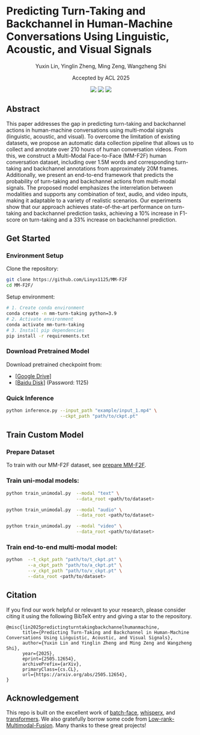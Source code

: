 # Predicting Turn-Taking and Backchannel in Human-Machine Conversations Using Linguistic, Acoustic, and Visual Signals

<center>
Yuxin Lin, Yinglin Zheng, Ming Zeng, Wangzheng Shi

Accepted by ACL 2025

<a href="https://github.com/Linyx1125/MM-F2F"><img src="https://img.shields.io/badge/Code-Github-blue"></a>
<a href="https://arxiv.org/abs/2505.12654"><img src="https://img.shields.io/badge/arXiv-2505.12654-red"></a>
<a href="#Citation"><img src="https://img.shields.io/badge/Citation-BibTeX-green"></a>

</center>

## Abstract

This paper addresses the gap in predicting turn-taking and backchannel actions in human-machine conversations using multi-modal signals (linguistic, acoustic, and visual). To overcome the limitation of existing datasets, we propose an automatic data collection pipeline that allows us to collect and annotate over 210 hours of human conversation videos. From this, we construct a Multi-Modal Face-to-Face (MM-F2F) human conversation dataset, including over 1.5M words and corresponding turn-taking and backchannel annotations from approximately 20M frames. Additionally, we present an end-to-end framework that predicts the probability of turn-taking and backchannel actions from multi-modal signals. The proposed model emphasizes the interrelation between modalities and supports any combination of text, audio, and video inputs, making it adaptable to a variety of realistic scenarios. Our experiments show that our approach achieves state-of-the-art performance on turn-taking and backchannel prediction tasks, achieving a 10% increase in F1-score on turn-taking and a 33% increase on backchannel prediction.

## Get Started

### Environment Setup

Clone the repository:

```bash
git clone https://github.com/Linyx1125/MM-F2F
cd MM-F2F/
```

Setup environment:

```bash
# 1. Create conda environment
conda create -n mm-turn-taking python=3.9
# 2. Activate environment
conda activate mm-turn-taking
# 3. Install pip dependencies
pip install -r requirements.txt
```

### Download Pretrained Model

Download pretrained checkpoint from:

- [[Google Drive]](https://drive.google.com/file/d/1jREeRdQP21jpsqehSj438jJDzBZtMRci/view?usp=sharing)
- [[Baidu Disk]](https://pan.baidu.com/s/1ufEynvShGcH63o755-P6TQ?pwd=1125) (Password: 1125)

### Quick Inference

```bash
python inference.py --input_path "example/input_1.mp4" \
                    --ckpt_path "path/to/ckpt.pt"
```

## Train Custom Model

### Prepare Dataset

To train with our MM-F2F dataset, see [prepare MM-F2F](https://github.com/Linyx1125/MM-F2F/blob/master/dataset/README.md).

### Train uni-modal models:

```bash
python train_unimodal.py  --modal "text" \
                          --data_root <path/to/dataset>

python train_unimodal.py  --modal "audio" \
                          --data_root <path/to/dataset>

python train_unimodal.py  --modal "video" \
                          --data_root <path/to/dataset>
```

### Train end-to-end multi-modal model:

```bash
python  --t_ckpt_path "path/to/t_ckpt.pt" \
        --a_ckpt_path "path/to/a_ckpt.pt" \
        --v_ckpt_path "path/to/v_ckpt.pt" \
        --data_root <path/to/dataset>
```

## Citation

If you find our work helpful or relevant to your research, please consider citing it using the following BibTeX entry and giving a star to the repository.

```
@misc{lin2025predictingturntakingbackchannelhumanmachine,
      title={Predicting Turn-Taking and Backchannel in Human-Machine Conversations Using Linguistic, Acoustic, and Visual Signals}, 
      author={Yuxin Lin and Yinglin Zheng and Ming Zeng and Wangzheng Shi},
      year={2025},
      eprint={2505.12654},
      archivePrefix={arXiv},
      primaryClass={cs.CL},
      url={https://arxiv.org/abs/2505.12654}, 
}
```

## Acknowledgement

This repo is built on the excellent work of [batch-face](https://github.com/elliottzheng/batch-face), [whisperx](https://github.com/m-bain/whisperX), and [transformers](https://github.com/huggingface/transformers). We also gratefully borrow some code from [Low-rank-Multimodal-Fusion](https://github.com/Justin1904/Low-rank-Multimodal-Fusion). Many thanks to these great projects!
